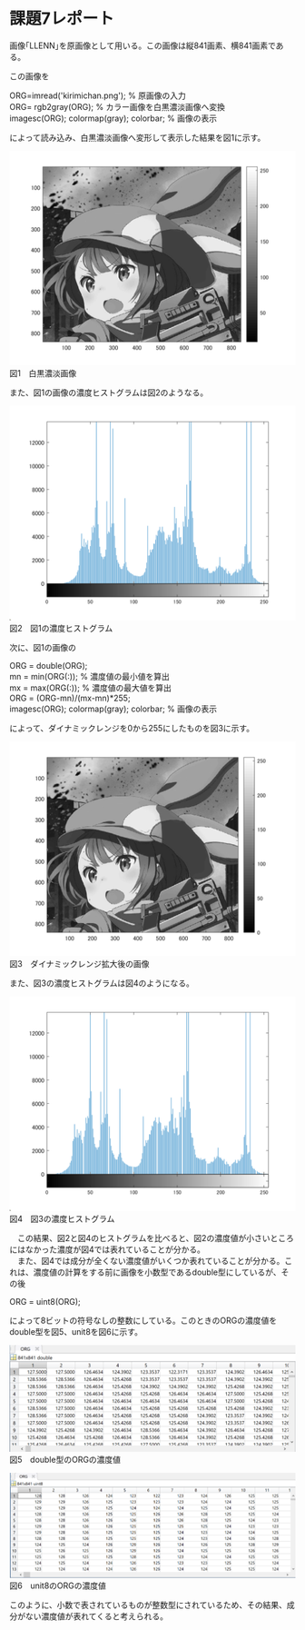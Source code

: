 # 課題7レポート

画像｢LLENN｣を原画像として用いる。この画像は縦841画素、横841画素である。

この画像を

ORG=imread('kirimichan.png'); % 原画像の入力  
ORG= rgb2gray(ORG); % カラー画像を白黒濃淡画像へ変換  
imagesc(ORG); colormap(gray); colorbar; % 画像の表示

によって読み込み、白黒濃淡画像へ変形して表示した結果を図1に示す。

![原画像](https://github.com/ryo-akaiwa/gazou_kadai/blob/master/image07/kadai7_1.png?raw=true)
図1　白黒濃淡画像

また、図1の画像の濃度ヒストグラムは図2のようなる。

![原画像](https://github.com/ryo-akaiwa/gazou_kadai/blob/master/image07/kadai7_2.png?raw=true)
図2　図1の濃度ヒストグラム

次に、図1の画像の

ORG = double(ORG);  
mn = min(ORG(:)); % 濃度値の最小値を算出  
mx = max(ORG(:)); % 濃度値の最大値を算出  
ORG = (ORG-mn)/(mx-mn)*255;  
imagesc(ORG); colormap(gray); colorbar; % 画像の表示  

によって、ダイナミックレンジを0から255にしたものを図3に示す。

![原画像](https://github.com/ryo-akaiwa/gazou_kadai/blob/master/image07/kadai7_3.png?raw=true)
図3　ダイナミックレンジ拡大後の画像

また、図3の濃度ヒストグラムは図4のようになる。

![原画像](https://github.com/ryo-akaiwa/gazou_kadai/blob/master/image07/kadai7_4.png?raw=true)
図4　図3の濃度ヒストグラム

　この結果、図2と図4のヒストグラムを比べると、図2の濃度値が小さいところにはなかった濃度が図4では表れていることが分かる。  
　また、図4では成分が全くない濃度値がいくつか表れていることが分かる。これは、濃度値の計算をする前に画像を小数型であるdouble型にしているが、その後

ORG = uint8(ORG);

によって8ビットの符号なしの整数にしている。このときのORGの濃度値をdouble型を図5、unit8を図6に示す。

![原画像](https://github.com/ryo-akaiwa/gazou_kadai/blob/master/image07/kadai7_5.png?raw=true)
図5　double型のORGの濃度値

![原画像](https://github.com/ryo-akaiwa/gazou_kadai/blob/master/image07/kadai7_6.png?raw=true)
図6　unit8のORGの濃度値

このように、小数で表されているものが整数型にされているため、その結果、成分がない濃度値が表れてくると考えられる。

